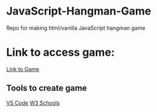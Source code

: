 # JavaScript-Hangman-Game
Repo for making html/vanilla JavaScript hangman game

# Link to access game:
[Link to Game](https://ragedancer.github.io/JavaScript-Hangman-Game/)

## Tools to create game
[VS Code](https://code.visualstudio.com/)
[W3 Schools](https://www.w3schools.com/)